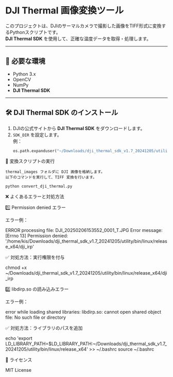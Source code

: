 # DJI Thermal 画像変換ツール

このプロジェクトは、DJIのサーマルカメラで撮影した画像をTIFF形式に変換するPythonスクリプトです。  
**DJI Thermal SDK** を使用して、正確な温度データを取得・処理します。

---

## 🔧 必要な環境
- Python 3.x
- OpenCV
- NumPy
- **DJI Thermal SDK**

---

## 🛠 DJI Thermal SDK のインストール
1. DJIの公式サイトから **DJI Thermal SDK** をダウンロードします。
2. `SDK_DIR` を設定します。  
   例：
   ```python
   os.path.expanduser("~/Downloads/dji_thermal_sdk_v1.7_20241205/utility/bin/linux/release_x64")

🚀 変換スクリプトの実行

    thermal_images フォルダに DJI 画像を格納します。
    以下のコマンドを実行して、TIFF 変換を行います。

    python convert_dji_thermal.py

❌ よくあるエラーと対処方法

1️⃣ Permission denied エラー

エラー例：

ERROR processing file: DJI_20250206153552_0001_T.JPG
Error message: [Errno 13] Permission denied: '/home/kis/Downloads/dji_thermal_sdk_v1.7_20241205/utility/bin/linux/release_x64/dji_irp'

✅ 対処方法：実行権限を付与

chmod +x ~/Downloads/dji_thermal_sdk_v1.7_20241205/utility/bin/linux/release_x64/dji_irp

2️⃣ libdirp.so の読み込みエラー

エラー例：

error while loading shared libraries: libdirp.so: cannot open shared object file: No such file or directory

✅ 対処方法：ライブラリのパスを追加

echo 'export LD_LIBRARY_PATH=$LD_LIBRARY_PATH:~/Downloads/dji_thermal_sdk_v1.7_20241205/utility/bin/linux/release_x64' >> ~/.bashrc
source ~/.bashrc

📝 ライセンス

MIT License
